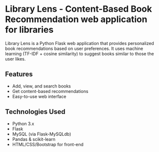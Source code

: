 # Library Lens - Content-Based Book Recommendation web application for libraries 

Library Lens is a Python Flask web application that provides personalized book recommendations based on user preferences. It uses machine learning (TF-IDF + cosine similarity) to suggest books similar to those the user likes.

## Features
- Add, view, and search books
- Get content-based recommendations
- Easy-to-use web interface

## Technologies Used
- Python 3.x
- Flask
- MySQL (via Flask-MySQLdb)
- Pandas & scikit-learn
- HTML/CSS/Bootstrap for front-end
